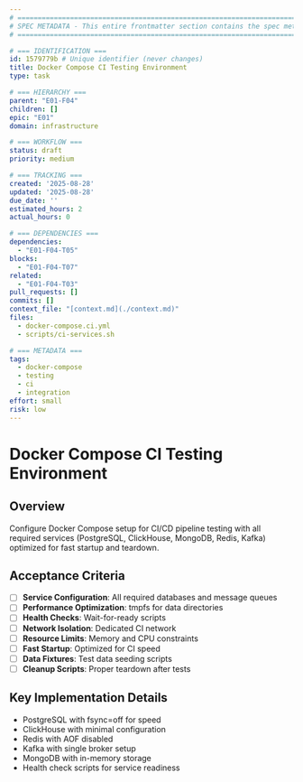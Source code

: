 ```yaml
---
# ============================================================================
# SPEC METADATA - This entire frontmatter section contains the spec metadata
# ============================================================================

# === IDENTIFICATION ===
id: 1579779b # Unique identifier (never changes)
title: Docker Compose CI Testing Environment
type: task

# === HIERARCHY ===
parent: "E01-F04"
children: []
epic: "E01"
domain: infrastructure

# === WORKFLOW ===
status: draft
priority: medium

# === TRACKING ===
created: '2025-08-28'
updated: '2025-08-28'
due_date: ''
estimated_hours: 2
actual_hours: 0

# === DEPENDENCIES ===
dependencies:
  - "E01-F04-T05"
blocks:
  - "E01-F04-T07"
related:
  - "E01-F04-T03"
pull_requests: []
commits: []
context_file: "[context.md](./context.md)"
files:
  - docker-compose.ci.yml
  - scripts/ci-services.sh

# === METADATA ===
tags:
  - docker-compose
  - testing
  - ci
  - integration
effort: small
risk: low
---
```


# Docker Compose CI Testing Environment

## Overview

Configure Docker Compose setup for CI/CD pipeline testing with all required services (PostgreSQL, ClickHouse, MongoDB, Redis, Kafka) optimized for fast startup and teardown.

## Acceptance Criteria

- [ ] **Service Configuration**: All required databases and message queues
- [ ] **Performance Optimization**: tmpfs for data directories
- [ ] **Health Checks**: Wait-for-ready scripts
- [ ] **Network Isolation**: Dedicated CI network
- [ ] **Resource Limits**: Memory and CPU constraints
- [ ] **Fast Startup**: Optimized for CI speed
- [ ] **Data Fixtures**: Test data seeding scripts
- [ ] **Cleanup Scripts**: Proper teardown after tests

## Key Implementation Details

- PostgreSQL with fsync=off for speed
- ClickHouse with minimal configuration
- Redis with AOF disabled
- Kafka with single broker setup
- MongoDB with in-memory storage
- Health check scripts for service readiness
